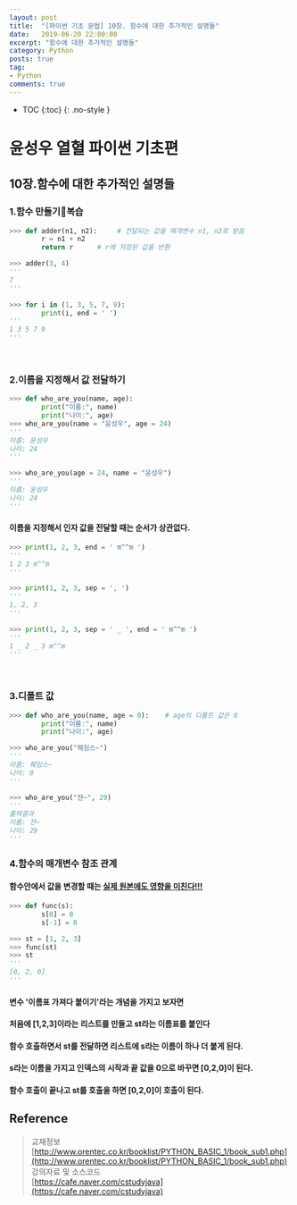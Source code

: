 ```yaml
---
layout: post
title:  "[파이썬 기초 문법] 10장. 함수에 대한 추가적인 설명들"
date:   2019-06-20 22:00:00
excerpt: "함수에 대한 추가적인 설명들"
category: Python
posts: true
tag:
- Python
comments: true
---
```

* TOC
{:toc}
{: .no-style }

# 윤성우 열혈 파이썬 기초편
## 10장.함수에 대한 추가적인 설명들
### 1.함수 만들기복습
~~~ python
>>> def adder(n1, n2):     # 전달되는 값을 매개변수 n1, n2로 받음
        r = n1 + n2
        return r      # r에 저장된 값을 반환

>>> adder(3, 4)
'''
7
'''
~~~

~~~ python
>>> for i in (1, 3, 5, 7, 9):
        print(i, end = ' ')
'''
1 3 5 7 9
'''
~~~
<br>

### 2.이름을 지정해서 값 전달하기
~~~ python
>>> def who_are_you(name, age):
        print("이름:", name)
        print("나이:", age)
>>> who_are_you(name = "윤성우", age = 24)
'''
이름: 윤성우
나이: 24
'''
~~~

~~~ python
>>> who_are_you(age = 24, name = "윤성우")
'''
이름: 윤성우
나이: 24
'''
~~~
#### 이름을 지정해서 인자 값을 전달할 때는 순서가 상관없다.

~~~ python
>>> print(1, 2, 3, end = ' m^^m ')
'''
1 2 3 m^^m
'''
~~~

~~~ python
>>> print(1, 2, 3, sep = ', ')
'''
1, 2, 3
'''
~~~

~~~ python
>>> print(1, 2, 3, sep = ' _ ', end = ' m^^m ')
'''
1 _ 2 _ 3 m^^m
'''
~~~
<br>

### 3.디폴트 값
~~~ python
>>> def who_are_you(name, age = 0):    # age의 디폴트 값은 0
        print("이름:", name)
        print("나이:", age)

>>> who_are_you("줴임스~")
'''
이름: 줴임스~
나이: 0
'''

>>> who_are_you("쟌~", 29)
'''
출력결과
이름: 쟌~
나이: 29
'''
~~~

### 4.함수의 매개변수 참조 관계
#### 함수안에서 값을 변경할 때는 <u>실제 원본에도 영향을 미친다!!!</u>
~~~ python
>>> def func(s):
        s[0] = 0
        s[-1] = 0

>>> st = [1, 2, 3]
>>> func(st)
>>> st
'''
[0, 2, 0]
'''
~~~
#### 변수 '이름표 가져다 붙이기'라는 개념을 가지고 보자면
#### 처음에 [1,2,3]이라는 리스트를 만들고 st라는 이름표를 붙인다
#### 함수 호출하면서 st를 전달하면 리스트에 s라는 이름이 하나 더 붙게 된다.
#### s라는 이름을 가지고 인덱스의 시작과 끝 값을 0으로 바꾸면 [0,2,0]이 된다.
#### 함수 호출이 끝나고 st를 호출을 하면 [0,2,0]이 호출이 된다.

## Reference  
> 교재정보  
[http://www.orentec.co.kr/booklist/PYTHON_BASIC_1/book_sub1.php](http://www.orentec.co.kr/booklist/PYTHON_BASIC_1/book_sub1.php)  
강의자료 및 소스코드  
[https://cafe.naver.com/cstudyjava](https://cafe.naver.com/cstudyjava)